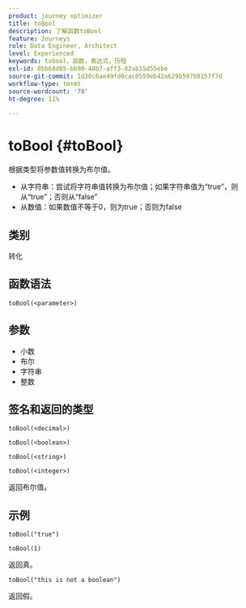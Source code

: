 ```yaml
---
product: journey optimizer
title: toBool
description: 了解函数toBool
feature: Journeys
role: Data Engineer, Architect
level: Experienced
keywords: tobool，函数，表达式，历程
exl-id: 0bb68d05-bb90-48b7-aff3-82ab15d55ebe
source-git-commit: 1d30c6ae49fd0cac0559eb42a629b59708157f7d
workflow-type: tm+mt
source-wordcount: '78'
ht-degree: 11%

---
```


# toBool {#toBool}

根据类型将参数值转换为布尔值。

* 从字符串：尝试将字符串值转换为布尔值；如果字符串值为“true”，则从“true”；否则从“false”
* 从数值：如果数值不等于0，则为true；否则为false

## 类别

转化

## 函数语法

`toBool(<parameter>)`

## 参数

* 小数
* 布尔
* 字符串
* 整数

## 签名和返回的类型

`toBool(<decimal>)`

`toBool(<boolean>)`

`toBool(<string>)`

`toBool(<integer>)`

返回布尔值。

## 示例

`toBool("true")`

`toBool(1)`

返回真。

`toBool("this is not a boolean")`

返回假。
